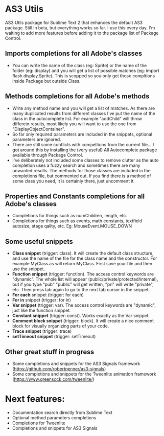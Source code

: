 # AS3 Utils

AS3 Utils package for Sublime Text 2 that enhances the default AS3 package. Still in beta, but everything works so far. I use this every day. I'm waiting to add more features before adding it to the package list of Package Control.

## Imports completions for all Adobe's classes
- You can write the name of the class (eg: Sprite) or the name of the folder (eg: display) and you will get a list of possible matches (eg: import flash.display.Sprite). This is scopped so you only get those compltions inside Package but outside Class.

## Methods completions for all Adobe's methods
  - Write any method name and you will get a list of matches. As there are many duplicated results from different classes I've put the name of the class in the autocomplete list. For example "addChild" will throw differetn results, most likely you will want to use the one from "DisplayObjectContainer".
  - So far only required parameters are included in the snippets, optional parameters are ignored.
  - There are still some conflicts with compeltions from the current file... I got around this by installing the (very useful) All Autocomplete package available through Package Control.
  - I've deliberately not included some classes to remove clutter as the auto completion uses a fuzzy search and sometimes there are many unwanted results. The methods for those classes are included in the completions file, but commented out. If you find there is a method of some class you need, it is certainly there, just uncomment it.

## Properties and Constants completions for all Adobe's classes
- Completions for things such as numChildren, length, etc.
- Completions for things such as events, math constants, textfield autosize, stage qality, etc. Eg: MouseEvent.MOUSE_DOWN

## Some useful snippets
  - <b>Class snippet</b> (trigger: class). It will create the default class structure, and use the name of the file for the class name and the constructor. For example MyClass.as will return MyClass. First save your file and then use the snippet.
  - <b>Function snippet</b> (trigger: function). The access control keywords are "dynamic". The whole list will appear (public/private/protected/internal), but if you type "pub" "public" will get written, "pri" will write "private", etc. Then press tab again to go to the next tab cursor in the snippet.
  - <b>For each</b> snippet (trigger: for each)
  - <b>For in</b> snippet (trigger: for in)
  - <b>Var snippet</b> (trigger: var). The access control keywords are "dynamic", just like the function snippet.
  - <b>Constant snippet</b> (trigger: const). Works exactly as the Var snippet.
  - <b>Comment block snippet</b> (trigger: block). It will create a nice comment block for visually organizing parts of your code.
  - <b>Trace snippet</b> (trigger: trace)
  - <b>setTimeout snippet</b> (trigger: setTimeout)

## Other great stuff in progress
  - Some completions and snippets for the AS3 Signals framework (https://github.com/robertpenner/as3-signals)
  - Some completions and snippets for the Tweenlite animation framework (https://www.greensock.com/tweenlite/)

# Next features:
  - Documentation search directly from Sublime Text
  - Optional method parameters completions
  - Completions for Tweenlite
  - Completions and snippets for AS3 Signals